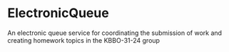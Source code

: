 # ElectronicQueue
An electronic queue service for coordinating the submission of work and creating homework topics in the KBBO-31-24 group
